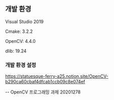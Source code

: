 ## 개발 환경

Visual Studio 2019

Cmake: 3.2.2

OpenCV: 4.4.0

dlib: 19.24

### 개발 환경 설정
https://statuesque-ferry-a25.notion.site/OpenCV-b290ca60cbaf4dfcab1ccb09c8e074ef


--
OpenCV 프로그래밍 과제
20201278 

